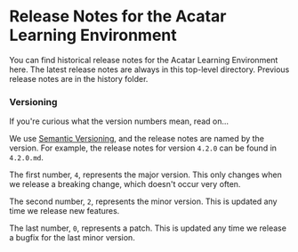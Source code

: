 Release Notes for the Acatar Learning Environment
=================================================

You can find historical release notes for the Acatar Learning Environment here. The latest release notes are always in this top-level directory. Previous release notes are in the history folder.

### Versioning
If you're curious what the version numbers mean, read on...

We use [Semantic Versioning](http://semver.org), and the release notes are named by the version. For example, the release notes for version `4.2.0` can be found in `4.2.0.md`.

The first number, `4`, represents the major version. This only changes when we release a breaking change, which doesn't occur very often.

The second number, `2`, represents the minor version. This is updated any time we release new features.

The last number, `0`, represents a patch. This is updated any time we release a bugfix for the last minor version.
